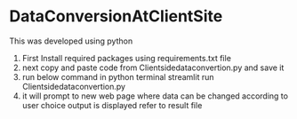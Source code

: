 # DataConversionAtClientSite
This was developed using python

1) First Install required packages using requirements.txt file
2) next copy and paste code from Clientsidedataconvertion.py and save it
3) run below command in python terminal
          streamlit run Clientsidedataconvertion.py
 4) it will prompt to new web page where data can be changed according to user choice output is displayed refer to result file
